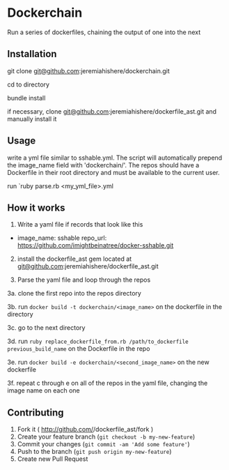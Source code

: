 # Dockerchain

Run a series of dockerfiles, chaining the output of one into the next

## Installation

git clone git@github.com:jeremiahishere/dockerchain.git

cd to directory

bundle install

if necessary, clone git@github.com:jeremiahishere/dockerfile_ast.git and manually install it


## Usage

write a yml file similar to sshable.yml.  The script will automatically prepend the image_name field with 'dockerchain/'.  The repos should have a Dockerfile in their root directory and must be available to the current user.

run `ruby parse.rb <my_yml_file>.yml

## How it works

1. Write a yaml file if records that look like this

- image_name: sshable
  repo_url: https://github.com/imightbeinatree/docker-sshable.git

2. install the dockerfile_ast gem located at git@github.com:jeremiahishere/dockerfile_ast.git

3. Parse the yaml file and loop through the repos

3a. clone the first repo into the repos directory

3b. run `docker build -t dockerchain/<image_name>` on the dockerfile in the directory

3c. go to the next directory

3d. run `ruby replace_dockerfile_from.rb /path/to_dockerfile previous_build_name` on the Dockerfile in the repo

3e. run `docker build -e dockerchain/<second_image_name>` on the new dockerfile

3f. repeat c through e on all of the repos in the yaml file, changing the image name on each one

## Contributing

1. Fork it ( http://github.com/<my-github-username>/dockerfile_ast/fork )
2. Create your feature branch (`git checkout -b my-new-feature`)
3. Commit your changes (`git commit -am 'Add some feature'`)
4. Push to the branch (`git push origin my-new-feature`)
5. Create new Pull Request
